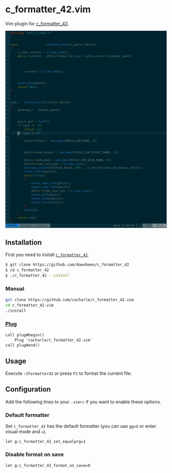 # c\_formatter\_42.vim

Vim plugin for [c\_formatter\_42](https://github.com/dawnbeen/c_formatter_42).

![preview](preview.gif)

## Installation

First you need to install [`c_formatter_42`](https://github.com/dawnbeen/c_formatter_42).  

```sh
$ git clone https://github.com/dawnbeen/c_formatter_42
$ cd c_formatter_42
$ ./c_formatter_42 --install
```

### Manual

```sh
git clone https://github.com/cacharle/c_formatter_42.vim
cd c_formatter_42.vim
./install
```

### [Plug](https://github.com/junegunn/vim-plug)

```vim
call plug#begin()
    Plug 'cacharle/c_formatter_42.vim'
call plug#end()
```

## Usage

Execute `:CFormatter42` or press `F2` to format the current file.

## Configuration

Add the following lines to your `.vimrc` if you want to enable these options.

### Default formatter

Set `c_formatter_42` has the default formatter (you can use `gg=G` or enter visual mode and `=`).

```
let g:c_formatter_42_set_equalprg=1
```

### Disable format on save

```
let g:c_formatter_42_format_on_save=0
```
